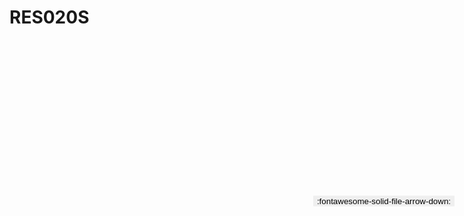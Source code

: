 
# RES020S

<a href='../RES020S.pdf' download>
<button class='md-button -primary' 
id='download-btn' style="position: fixed; top: 10%; right: 20px; 
        transform: translateY(-50%); z-index: 1000;  border: none; ">
:fontawesome-solid-file-arrow-down: 
</button>
</a>

<div 
    id='../RES020S.pdf' 
    data-pdf-url='../RES020S.pdf'
    style=' width: 100%; height: auto;overflow: auto;'>
</div>

